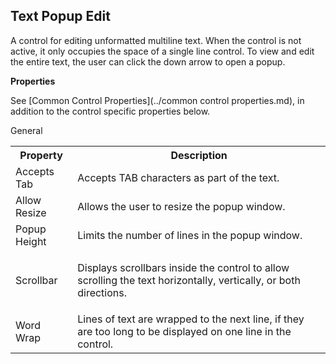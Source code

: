 ## Text Popup Edit

A control for editing unformatted multiline text. When the control is not active, it only occupies the space of a single line control. To view and edit the entire text, the user can click the down arrow to open a popup.

 **Properties**

<span style="FONT-WEIGHT: normal">See [<span style="FONT-WEIGHT: normal">Common Control Properties](../common control properties.md)<span style="FONT-WEIGHT: normal">, in addition to the control specific properties below.

General 

<table style="WIDTH: 100%">

<tbody>

<tr>

<th>Property</th>

<th>Description</th>

</tr>

<tr>

<td><span style="FONT-WEIGHT: normal">Accepts Tab</td>

<td>Accepts TAB characters as part of the text.</td>

</tr>

<tr>

<td><span style="FONT-WEIGHT: normal">Allow Resize</td>

<td>Allows the user to resize the popup window.</td>

</tr>

<tr>

<td><span style="FONT-WEIGHT: normal">Popup Height</td>

<td>Limits the number of lines in the popup window.</td>

</tr>

<tr>

<td><span style="FONT-WEIGHT: normal">Scrollbar</td>

<td>

Displays scrollbars inside the control to allow scrolling the text horizontally, vertically, or both directions.

</td>

</tr>

<tr>

<td><span style="FONT-WEIGHT: normal">Word Wrap</td>

<td>Lines of text are wrapped to the next line, if they are too long to be displayed on one line in the control.</td>

</tr>

</tbody>

</table>